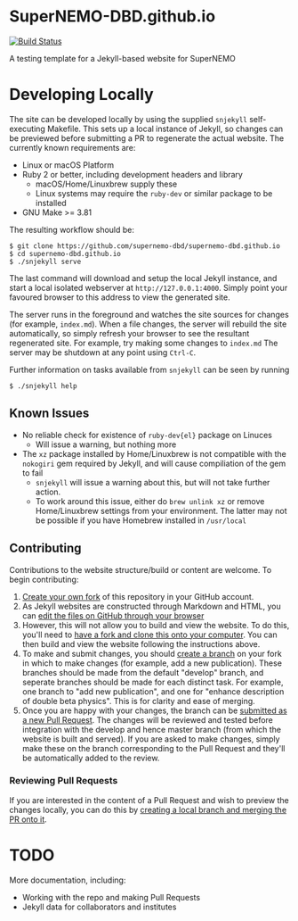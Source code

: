 # SuperNEMO-DBD.github.io

[![Build Status](https://travis-ci.org/SuperNEMO-DBD/SuperNEMO-DBD.github.io.svg?branch=develop)](https://travis-ci.org/SuperNEMO-DBD/SuperNEMO-DBD.github.io)

A testing template for a Jekyll-based website for SuperNEMO

# Developing Locally
The site can be developed locally by using the supplied `snjekyll` self-executing
Makefile. This sets up a local instance of Jekyll, so changes can be previewed
before submitting a PR to regenerate the actual website. The currently known
requirements are:

- Linux or macOS Platform
- Ruby 2 or better, including development headers and library
  - macOS/Home/Linuxbrew supply these
  - Linux systems may require the `ruby-dev` or similar package to be installed
- GNU Make >= 3.81

The resulting workflow should be:

```console
$ git clone https://github.com/supernemo-dbd/supernemo-dbd.github.io
$ cd supernemo-dbd.github.io
$ ./snjekyll serve
```

The last command will download and setup the local Jekyll instance, and
start a local isolated webserver at `http://127.0.0.1:4000`. Simply point
your favoured browser to this address to view the generated site.

The server runs in the foreground and watches the site sources for changes
(for example, `index.md`). When a file changes, the server will rebuild the
site automatically, so simply refresh your browser to see the resultant
regenerated site. For example, try making some changes to `index.md`
The server may be shutdown at any point using `Ctrl-C`.

Further information on tasks available from `snjekyll` can be seen by
running

```console
$ ./snjekyll help
```

## Known Issues
- No reliable check for existence of `ruby-dev{el}` package on Linuces
  - Will issue a warning, but nothing more
- The `xz` package installed by Home/Linuxbrew is not compatible with the
  `nokogiri` gem required by Jekyll, and will cause compiliation of
  the gem to fail
  - `snjekyll` will issue a warning about this, but will not take further action.
  - To work around this issue, either do `brew unlink xz` or remove Home/Linuxbrew settings
    from your environment. The latter may not be possible if you have Homebrew installed
    in `/usr/local`

## Contributing

Contributions to the website structure/build or content are welcome. To begin contributing:

1. [Create your own fork](https://github.com/SuperNEMO-DBD/SuperNEMO-DBD.github.io#fork-destination-box) of this repository in your GitHub account.
2. As Jekyll websites are constructed through Markdown and HTML, you can [edit the files on GitHub through your browser](https://help.github.com/articles/editing-files-in-your-repository/)
3. However, this will not allow you to build and view the website. To do this, you'll need to [have a fork and clone this onto your computer](https://help.github.com/articles/fork-a-repo/). You can then build and view the website following the instructions above.
4. To make and submit changes, you should [create a branch](https://help.github.com/articles/creating-and-deleting-branches-within-your-repository/) on your fork in which to make changes (for example, add a new publication). These branches should be made from the default "develop" branch, and seperate branches should be made for each distinct task. For example, one branch to "add new publication", and one for "enhance description of double beta physics". This is for clarity and ease of merging.
5. Once you are happy with your changes, the branch can be [submitted as a new Pull Request](https://help.github.com/articles/creating-a-pull-request/). The changes will be reviewed and tested before integration with the develop and hence master branch (from which the website is built and served). If you are asked to make changes, simply make these on the branch corresponding to the Pull Request and they'll be automatically added to the review.

### Reviewing Pull Requests

If you are interested in the content of a Pull Request and wish to preview the changes locally, you can do this by [creating a local branch and merging the PR onto it](https://help.github.com/articles/checking-out-pull-requests-locally/).


# TODO
More documentation, including:

- Working with the repo and making Pull Requests
- Jekyll data for collaborators and institutes



